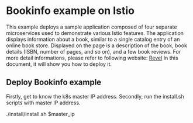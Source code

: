 # Bookinfo example on Istio
This example deploys a sample application composed of four separate microservices
used to demonstrate various Istio features. The application displays information
about a book, similar to a single catalog entry of an online book store. Displayed
on the page is a description of the book, book details (ISBN, number of pages, and
so on), and a few book reviews.
For more detail informations, please refer to following website:
[Revel](https://istio.io/docs/examples/bookinfo/)
In this document, it will show you how to deploy it.

## Deploy Bookinfo example
Firstly, get to know the k8s master IP address.
Secondly, run the install.sh scripts with master IP address.

  ./install/install.sh $master_ip

